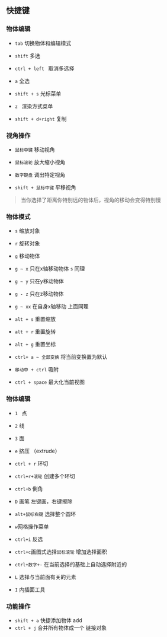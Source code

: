 ## 快捷键

### 物体编辑

* `tab` 切换物体和编辑模式

* `shift` 多选

* `ctrl + left ` 取消多选择

* `a` 全选

* `shift + s` 光标菜单

* `z ` 渲染方式菜单

* `shift + d+right` 复制

### 视角操作

* `鼠标中键`  移动视角

* `鼠标滚轮` 放大缩小视角

* `数字键盘` 调出特定视角

* `shift + 鼠标中键` 平移视角

> 当你选择了距离你特别远的物体后，视角的移动会变得特别慢

### 物体模式

* `s` 缩放对象

* `r` 旋转对象

* `g` 移动物体

* `g ~ x` 只在x轴移动物体 `s` 同理

* `g ~ y` 只在y移动物体

* `g - z` 只在z移动物体

* `g ~ xx` 在自身x轴移动 上面同理

* `alt + s` 重置缩放

* `alt + r` 重置旋转

* `alt + g` 重置坐标

* `ctrl+ a ~ 全部变换` 将当前变换置为默认

* `移动中 + ctrl` 吸附

* `ctrl + space` 最大化当前视图

### 物体编辑

* `1 ` 点

* `2`  线

* `3` 面

* `e` 挤压 （extrude）

* `ctrl + r` 环切

* `ctrl+r+滚轮` 创建多个环切

* `ctrl+b` 倒角

* `D` 画笔 左键画，右键擦除

* `alt+鼠标右键` 选择整个圆环

* `w`网格操作菜单

* `ctrl+i` 反选

* `ctrl+c`画图式选择`鼠标滚轮`   增加选择面积

* `ctrl+数字+-` 在当前选择的基础上自动选择附近的

* `L` 选择与当前面有关的元素

* `I` 内插面工具

### 功能操作

* `shift + a` 快捷添加物体 add
* `ctrl + j` 合并所有物体成一个 链接对象
